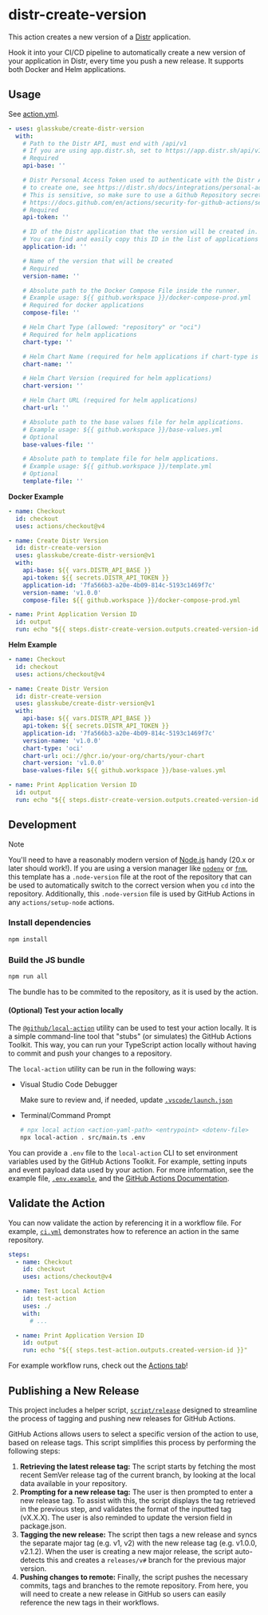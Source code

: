 # distr-create-version

This action creates a new version of a
[Distr](https://github.com/glasskube/distr) application.

Hook it into your CI/CD pipeline to automatically create a new version of your
application in Distr, every time you push a new release. It supports both Docker
and Helm applications.

## Usage

See [action.yml](action.yml).

```yaml
- uses: glasskube/create-distr-version
  with:
    # Path to the Distr API, must end with /api/v1
    # If you are using app.distr.sh, set to https://app.distr.sh/api/v1 – otherwise, e.g. https://distr.example.com/api/v1
    # Required
    api-base: ''

    # Distr Personal Access Token used to authenticate with the Distr API,
    # to create one, see https://distr.sh/docs/integrations/personal-access-token/
    # This is sensitive, so make sure to use a Github Repository secret to store and read it safely
    # https://docs.github.com/en/actions/security-for-github-actions/security-guides/using-secrets-in-github-actions
    # Required
    api-token: ''

    # ID of the Distr application that the version will be created in.
    # You can find and easily copy this ID in the list of applications in the Distr Web UI.
    application-id: ''

    # Name of the version that will be created
    # Required
    version-name: ''

    # Absolute path to the Docker Compose File inside the runner.
    # Example usage: ${{ github.workspace }}/docker-compose-prod.yml
    # Required for docker applications
    compose-file: ''

    # Helm Chart Type (allowed: "repository" or "oci")
    # Required for helm applications
    chart-type: ''

    # Helm Chart Name (required for helm applications if chart-type is "repository")
    chart-name: ''

    # Helm Chart Version (required for helm applications)
    chart-version: ''

    # Helm Chart URL (required for helm applications)
    chart-url: ''

    # Absolute path to the base values file for helm applications.
    # Example usage: ${{ github.workspace }}/base-values.yml
    # Optional
    base-values-file: ''

    # Absolute path to template file for helm applications.
    # Example usage: ${{ github.workspace }}/template.yml
    # Optional
    template-file: ''
```

**Docker Example**

```yaml
- name: Checkout
  id: checkout
  uses: actions/checkout@v4

- name: Create Distr Version
  id: distr-create-version
  uses: glasskube/create-distr-version@v1
  with:
    api-base: ${{ vars.DISTR_API_BASE }}
    api-token: ${{ secrets.DISTR_API_TOKEN }}
    application-id: '7fa566b3-a20e-4b09-814c-5193c1469f7c'
    version-name: 'v1.0.0'
    compose-file: ${{ github.workspace }}/docker-compose-prod.yml

- name: Print Application Version ID
  id: output
  run: echo "${{ steps.distr-create-version.outputs.created-version-id }}"
```

**Helm Example**

```yaml
- name: Checkout
  id: checkout
  uses: actions/checkout@v4

- name: Create Distr Version
  id: distr-create-version
  uses: glasskube/create-distr-version@v1
  with:
    api-base: ${{ vars.DISTR_API_BASE }}
    api-token: ${{ secrets.DISTR_API_TOKEN }}
    application-id: '7fa566b3-a20e-4b09-814c-5193c1469f7c'
    version-name: 'v1.0.0'
    chart-type: 'oci'
    chart-url: oci://ghcr.io/your-org/charts/your-chart
    chart-version: 'v1.0.0'
    base-values-file: ${{ github.workspace }}/base-values.yml

- name: Print Application Version ID
  id: output
  run: echo "${{ steps.distr-create-version.outputs.created-version-id }}"
```

## Development

> [!NOTE]
>
> You'll need to have a reasonably modern version of
> [Node.js](https://nodejs.org) handy (20.x or later should work!). If you are
> using a version manager like [`nodenv`](https://github.com/nodenv/nodenv) or
> [`fnm`](https://github.com/Schniz/fnm), this template has a `.node-version`
> file at the root of the repository that can be used to automatically switch to
> the correct version when you `cd` into the repository. Additionally, this
> `.node-version` file is used by GitHub Actions in any `actions/setup-node`
> actions.

### Install dependencies

```bash
npm install
```

### Build the JS bundle

```bash
npm run all
```

The bundle has to be commited to the repository, as it is used by the action.

#### (Optional) Test your action locally

The [`@github/local-action`](https://github.com/github/local-action) utility can
be used to test your action locally. It is a simple command-line tool that
"stubs" (or simulates) the GitHub Actions Toolkit. This way, you can run your
TypeScript action locally without having to commit and push your changes to a
repository.

The `local-action` utility can be run in the following ways:

- Visual Studio Code Debugger

  Make sure to review and, if needed, update
  [`.vscode/launch.json`](./.vscode/launch.json)

- Terminal/Command Prompt

  ```bash
  # npx local action <action-yaml-path> <entrypoint> <dotenv-file>
  npx local-action . src/main.ts .env
  ```

You can provide a `.env` file to the `local-action` CLI to set environment
variables used by the GitHub Actions Toolkit. For example, setting inputs and
event payload data used by your action. For more information, see the example
file, [`.env.example`](./.env.example), and the
[GitHub Actions Documentation](https://docs.github.com/en/actions/learn-github-actions/variables#default-environment-variables).

## Validate the Action

You can now validate the action by referencing it in a workflow file. For
example, [`ci.yml`](./.github/workflows/ci.yml) demonstrates how to reference an
action in the same repository.

```yaml
steps:
  - name: Checkout
    id: checkout
    uses: actions/checkout@v4

  - name: Test Local Action
    id: test-action
    uses: ./
    with:
      # ...

  - name: Print Application Version ID
    id: output
    run: echo "${{ steps.test-action.outputs.created-version-id }}"
```

For example workflow runs, check out the
[Actions tab](https://github.com/glasskube/create-distr-version/actions)!

## Publishing a New Release

This project includes a helper script, [`script/release`](./script/release)
designed to streamline the process of tagging and pushing new releases for
GitHub Actions.

GitHub Actions allows users to select a specific version of the action to use,
based on release tags. This script simplifies this process by performing the
following steps:

1. **Retrieving the latest release tag:** The script starts by fetching the most
   recent SemVer release tag of the current branch, by looking at the local data
   available in your repository.
1. **Prompting for a new release tag:** The user is then prompted to enter a new
   release tag. To assist with this, the script displays the tag retrieved in
   the previous step, and validates the format of the inputted tag (vX.X.X). The
   user is also reminded to update the version field in package.json.
1. **Tagging the new release:** The script then tags a new release and syncs the
   separate major tag (e.g. v1, v2) with the new release tag (e.g. v1.0.0,
   v2.1.2). When the user is creating a new major release, the script
   auto-detects this and creates a `releases/v#` branch for the previous major
   version.
1. **Pushing changes to remote:** Finally, the script pushes the necessary
   commits, tags and branches to the remote repository. From here, you will need
   to create a new release in GitHub so users can easily reference the new tags
   in their workflows.
